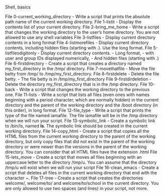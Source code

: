 Shell, basics

File 0-current_working_directory - Write a script that prints the absolute path name of the current working directory.
File 1-listit - Display the contents list of your current directory.
File 2-bring_me_home - Write a script that changes the working directory to the user’s home directory. You are not allowed to use any shell variables
File 3-listfiles - Display current directory contents in a long format 
File 4-listmorefiles - Display current directory contents, including hidden files (starting with .). Use the long format.
File 5-listfilesdigitonly - Display current directory contents. - Long format, - with user and group IDs displayed numerically, - And hidden files (starting with .)
File 6-firstdirectory - Create a script that creates a directory named my_first_directory in the /tmp/ directory.
File 7-movethatfile - Move the file betty from /tmp/ to /tmp/my_first_directory.
File 8-firstdelete - Delete the file betty. - The file betty is in /tmp/my_first_directory
File 9-firstdirdeletion - Delete the directory my_first_directory that is in the /tmp directory.
File 10-back - Write a script that changes the working directory to the previous one.
File 11-lists - Write a script that lists all files (even ones with names beginning with a period character, which are normally hidden) in the current directory and the parent of the working directory and the /boot directory (in this order), in long format.
File 12-file_type - Write a script that prints the type of the file named iamafile. The file iamafile will be in the /tmp directory when we will run your script.
File 13-symbolic_link - Create a symbolic link to /bin/ls, named __ls__. The symbolic link should be created in the current working directory. 
File 14-copy_html - Create a script that copies all the HTML files from the current working directory to the parent of the working directory, but only copy files that did not exist in the parent of the working directory or were newer than the versions in the parent of the working directory.
You can consider that all HTML files have the extension .html
File 15-lets_move - Create a script that moves all files beginning with an uppercase letter to the directory /tmp/u. You can assume that the directory /tmp/u will exist when we will run your script
File 16-clean_emacs - Create a script that deletes all files in the current working directory that end with the character ~.
File 17-tree - Create a script that creates the directories welcome/, welcome/to/ and welcome/to/school in the current directory. You are only allowed to use two spaces (and lines) in your script, not more.
